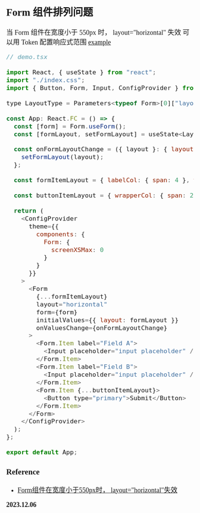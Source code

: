 <font size=4 face='楷体'>

## Form 组件排列问题

当 Form 组件在宽度小于 550px 时， layout="horizontal" 失效
可以用 Token 配置响应式范围 [example](https://codesandbox.io/p/sandbox/biao-dan-bu-ju-antd-5-6-1-forked-3hd6lp?file=%2Fdemo.tsx%3A1%2C1-51%2C1)
```js
// demo.tsx

import React, { useState } from "react";
import "./index.css";
import { Button, Form, Input, ConfigProvider } from "antd";

type LayoutType = Parameters<typeof Form>[0]["layout"];

const App: React.FC = () => {
  const [form] = Form.useForm();
  const [formLayout, setFormLayout] = useState<LayoutType>("horizontal");

  const onFormLayoutChange = ({ layout }: { layout: LayoutType }) => {
    setFormLayout(layout);
  };

  const formItemLayout = { labelCol: { span: 4 }, wrapperCol: { span: 20 } };

  const buttonItemLayout = { wrapperCol: { span: 20, offset: 4 } };

  return (
    <ConfigProvider
      theme={{
        components: {
          Form: {
            screenXSMax: 0
          }
        }
      }}
    >
      <Form
        {...formItemLayout}
        layout="horizontal"
        form={form}
        initialValues={{ layout: formLayout }}
        onValuesChange={onFormLayoutChange}
      >
        <Form.Item label="Field A">
          <Input placeholder="input placeholder" />
        </Form.Item>
        <Form.Item label="Field B">
          <Input placeholder="input placeholder" />
        </Form.Item>
        <Form.Item {...buttonItemLayout}>
          <Button type="primary">Submit</Button>
        </Form.Item>
      </Form>
    </ConfigProvider>
  );
};

export default App;
```

### Reference

- [Form组件在宽度小于550px时， layout="horizontal"失效](https://github.com/ant-design/ant-design/issues/42957)

**2023.12.06**
